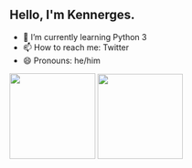 ## Hello, I'm Kennerges.

- 🌱 I’m currently learning Python 3
- 📫 How to reach me: Twitter
- 😄 Pronouns: he/him

<div>
  <a hreft="https://github.com/kennerges">
  <img height="150" src="https://github-readme-stats.vercel.app/api?username=kennerges&show_icons=true&theme=dark&include_all_commits=true&count_private=true"/>
  <img height="149" src="https://github-readme-stats.vercel.app/api/top-langs/?username=kennerges&layout=compact&langs_count=16&theme=dark"/>
</div>
